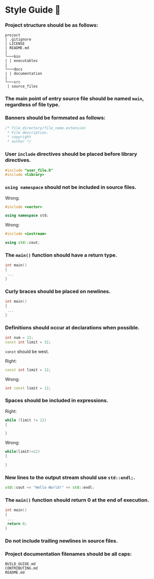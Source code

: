 # Style Guide 🧶

### Project structure should be as follows:

```
project
| .gitignore
| LICENSE
| README.md
| 
└───bin
| | executables
|
└───docs
| | documentation
|
└───src
 | source_files
```

### The main point of entry source file should be named ```main```, regardless of file type.

### Banners should be formmated as follows:

```c++
/* file_directory/file_name.extension
 * File description.
 * copyright
 * author */
```

### User ```include``` directives should be placed before library directives.

```c++
#include "user_file.h"
#include <library>
```

### ``using namespace`` should not be included in source files.

Wrong:

```c++
#include <vector>

using namespace std;
```

Wrong:

```c++
#include <iostream>

using std::cout;
```

### The ``main()`` function should have a return type.

```c++
int main()
{
 ...
}
```

### Curly braces should be placed on newlines.

```c++
int main()
{
 ...
}
```

### Definitions should occur at declarations when possible.

```c++
int num = 12;
const int limit = 32;
```

``const`` should be west.

Right:

```c++
const int limit = 12;
```

Wrong:

```c++
int const limit = 12;
```

### Spaces should be included in expressions.

Right:

```c++
while (limit != 12)
{

}
```

Wrong:

```c++
while(limit!=12)
{

}
```

### New lines to the output stream should use ``std::endl;``.

```c++
std::cout << "Hello World!" << std::endl;
```

### The ``main()`` function should return 0 at the end of execution.

```c++
int main()
{
 ...
 return 0;
}
```

### Do not include trailing newlines in source files.

### Project documentation filenames should be all caps:

```
BUILD_GUIDE.md
CONTRIBUTING.md
README.md
```